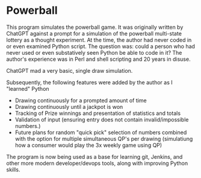 # Powerball

This program simulates the powerball game.  It was originally written by ChatGPT against a prompt for a simulation of the powerball multi-state lottery as a thought experiment.
At the time, the author had never coded in or even examined Python script.  The question was: could a person who had never used or even substatively seen Python be able to code in it?
The author's experience was in Perl and shell scripting and 20 years in disuse.

ChatGPT mad a very basic, single draw simulation.

Subsequently, the following features were added by the author as I "learned" Python
- Drawing continuously for a prompted amount of time
- Drawing continuously until a jackpot is won
- Tracking of Prize winnings and presentation of statistics and totals
- Validation of input (ensuring entry does not contain invalid/impossible numbers.)
- Future plans for random "quick pick" selection of numbers combined with the option for multiple simultaneous QP's per drawing (simulatiung how a consumer would play the 3x weekly game using QP)

The program is now being used as a base for learning git, Jenkins, and other more modern developer/devops tools, along with improving Python skills.
